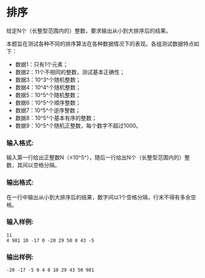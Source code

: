 # 排序
给定N个（长整型范围内的）整数，要求输出从小到大排序后的结果。

本题旨在测试各种不同的排序算法在各种数据情况下的表现。各组测试数据特点如下：

- 数据1：只有1个元素；
- 数据2：11个不相同的整数，测试基本正确性；
- 数据3：10^3^个随机整数；
- 数据4：10^4^个随机整数；
- 数据5：10^5^个随机整数；
- 数据6：10^5^个顺序整数；
- 数据7：10^5^个逆序整数；
- 数据8：10^5^个基本有序的整数；
- 数据9：10^5^个随机正整数，每个数字不超过1000。
### 输入格式:
输入第一行给出正整数N（≤10^5^），随后一行给出N个（长整型范围内的）整数，其间以空格分隔。

### 输出格式:
在一行中输出从小到大排序后的结果，数字间以1个空格分隔，行末不得有多余空格。

### 输入样例:
```
11
4 981 10 -17 0 -20 29 50 8 43 -5
```
### 输出样例:
```
-20 -17 -5 0 4 8 10 29 43 50 981
```